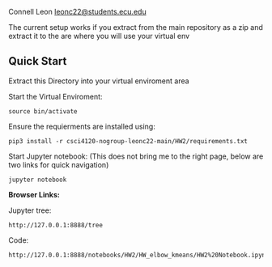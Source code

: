 Connell Leon
leonc22@students.ecu.edu

The current setup works if you extract from the main repository as a zip and extract
it to the are where you will use your virtual env

## Quick Start
Extract this Directory into your virtual enviroment area

Start the Virtual Enviroment:
```
source bin/activate
```

Ensure the requierments are installed using:
```
pip3 install -r csci4120-nogroup-leonc22-main/HW2/requirements.txt
```
Start Jupyter notebook:
(This does not bring me to the right page, below are two links for quick navigation)
```
jupyter notebook
```

**Browser Links:**

Jupyter tree:
```
http://127.0.0.1:8888/tree
```

Code:
```
http://127.0.0.1:8888/notebooks/HW2/HW_elbow_kmeans/HW2%20Notebook.ipynb
```
